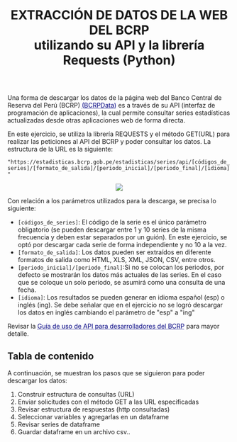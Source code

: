 # <p align="center"> EXTRACCIÓN DE DATOS DE LA WEB DEL BCRP<br/> utilizando su API y la librería Requests (Python) </p>
<br/>

<p style='text-align: justify;'> 

Una forma de descargar los datos de la página web del Banco Central de Reserva del Perú (BCRP) <a href="https://estadisticas.bcrp.gob.pe/estadisticas/series/" style="color: navy; text-decoration: underline;text-decoration-style: dotted;">(BCRPData)</a> es a través de su API (interfaz de programación de aplicaciones), la cual permite consultar series estadísticas actualizadas desde otras aplicaciones web de forma directa.

En este ejercicio, se utiliza la librería REQUESTS y el método GET(URL) para realizar las peticiones al API del BCRP y poder consultar los datos. La estructura de la URL es la siguiente:
    
`"https://estadisticas.bcrp.gob.pe/estadisticas/series/api/[códigos_de_series]/[formato_de_salida]/[periodo_inicial]/[periodo_final]/[idioma]"`
</p>

<p align="center";font-size:20pt>
  <img  src="https://user-images.githubusercontent.com/57914884/178173931-e2ab9892-aa06-472c-ba4d-ff8df27f0c99.png">
</p>

<p style='text-align: justify;'> 
    
Con relación a los parámetros utilizados para la descarga, se precisa lo siguiente:

- `[códigos_de_series]`: El código de la serie es el único parámetro obligatorio (se pueden descargar entre 1 y 10 series de la misma frecuencia y deben estar separados por un guión). En este ejercicio, se optó por descargar cada serie de forma independiente y no 10 a la vez. 
- `[formato_de_salida]`: Los datos pueden ser extraídos en diferente formatos de salida como HTML, XLS, XML, JSON, CSV, entre otros.
- `[periodo_inicial]/[periodo_final]`:Si no se colocan los periodos, por defecto se mostrarán los datos más actuales de las series. En el caso que se coloque un solo periodo, se asumirá como una consulta de una fecha.
- `[idioma]`: Los resultados se pueden generar en idioma español (esp) o inglés (ing). Se debe señalar que en el ejercicio no se logró descargar los datos en inglés cambiando el parámetro de "esp" a "ing"

Revisar la <a href="https://estadisticas.bcrp.gob.pe/estadisticas/series/ayuda/api" style="color: navy; text-decoration: underline;text-decoration-style: dotted;">Guía de uso de API para desarrolladores del BCRP</a> para mayor detalle.
   
</p>

## Tabla de contenido

A continuación, se muestran los pasos que se siguieron para poder descargar los datos:

<ol>
  <li>Construir estructura de consultas (URL)</li>
  <li>Enviar solicitudes con el método GET a las URL especificadas </li>
  <li>Revisar estructura de respuestas (http consultadas)</li>
  <li>Seleccionar variables y agregarlas en un dataframe</li>
  <li>Revisar series de dataframe </li>
  <li>Guardar dataframe en un archivo csv..</li>
</ol>
